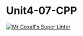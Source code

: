 # Unit4-07-CPP
[![Mr Coxall's Super Linter](https://github.com/ICS3U-Programming-VivianaH/Unit4-07-CPP/workflows/Mr%20Coxall's%20Super%20Linter/badge.svg)](https://github.com/ICS3U-Programming-VivianaH/Unit4-07-CPP/actions/)
